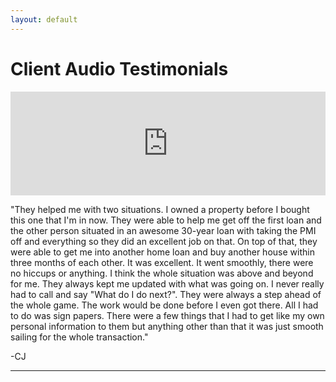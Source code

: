```yaml
---
layout: default
---
```


<h1>Client Audio Testimonials</h1>

<div class="client-testimonial">
<iframe width="100%" height="166" scrolling="no" frameborder="no" src="https://w.soundcloud.com/player/?url=https%3A//api.soundcloud.com/tracks/337873851&amp;color=ff5500&amp;auto_play=false&amp;hide_related=false&amp;show_comments=true&amp;show_user=true&amp;show_reposts=false"></iframe>
<p class="testimonial-text">
"They helped me with two situations. I owned a property before I bought this one that I'm in now. They were able to help me get off the first loan and the other person situated in an awesome 30-year loan with taking the PMI off and everything so they did an excellent job on that. On top of that, they were able to get me into another home loan and buy another house within three months of each other. It was excellent. It went smoothly, there were no hiccups or anything. I think the whole situation was above and beyond for me. They always kept me updated with what was going on. I never really had to call and say "What do I do next?". They were always a step ahead of the whole game. The work would be done before I even got there. All I had to do was sign papers. There were a few things that I had to get like my own personal information to them but anything other than that it was just smooth sailing for the whole transaction."
</p>
<p class="testimonial-author">
-CJ
</p>
<hr>
